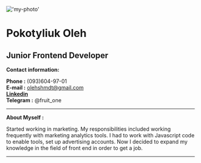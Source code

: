 !['my-photo'](https://cv-photos-original.rabota.ua/cdn-cgi/image/w=120,h=150/ef29900f-0669-46a4-9b60-dcc41f03c946.jpg )
# Pokotyliuk Oleh

## Junior Frontend Developer

**Contact information:**

**Phone :** (093)604-97-01  
**E-mail :** olehshmdt@gmail.com  
**[Linkedin](https://www.linkedin.com/in/oleh-pokotyliuk-0685b0210/ "Linkedin")**  
**Telegram :** @fruit_one  

---

**About Myself :**

Started working in marketing.
My responsibilities included working frequently with marketing analytics tools.
I had to work with Javascript code to enable tools, set up advertising accounts. Now I decided to expand my knowledge in the field of front end in order to get a job.

---
